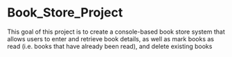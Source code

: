 # Book_Store_Project

This goal of this project is to create a console-based book store system that allows users to enter and retrieve book details, as well as mark books as read (i.e. books that have already been read), and delete existing books

